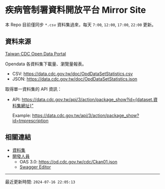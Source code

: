 # 疾病管制署資料開放平台 Mirror Site

本 Repo 目前僅同步 `*.csv` 資料集過來，每天 `7:00`, `12:00`, `17:00`, `22:00` 更新。

## 資料來源

[Taiwan CDC Open Data Portal](https://data.cdc.gov.tw/)

Opendata 各資料集下載量、瀏覽量報表。

- CSV: https://data.cdc.gov.tw/doc/OpdDataSetStatistics.csv
- JSON: https://data.cdc.gov.tw/doc/OpdDataSetStatistics.json

取得單一資料集的 API 資訊：

- API: <https://data.cdc.gov.tw/api/3/action/package_show?id={dataset.資料集網址}">

    Example: <https://data.cdc.gov.tw/api/3/action/package_show?id=tmprescription>

## 相關連結

- [資料集](https://data.cdc.gov.tw/dataset/)
- [開發人員](https://data.cdc.gov.tw/pages/developer)
  - OAS 3.0: <https://od.cdc.gov.tw/cdc/Ckan01.json>
  - [Swagger Editor](https://editor.swagger.io/)

---

最近更新時間: `2024-07-16 22:05:13`
